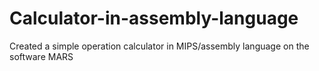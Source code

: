 # Calculator-in-assembly-language
Created a simple operation calculator in MIPS/assembly language on the software MARS

